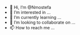 - 👋 Hi, I’m @Nmostefa
- 👀 I’m interested in ...
- 🌱 I’m currently learning ...
- 💞️ I’m looking to collaborate on ...
- 📫 How to reach me ...

<!---
Nmostefa/Nmostefa is a ✨ special ✨ repository because its `README.md` (this file) appears on your GitHub profile.
You can click the Preview link to take a look at your changes.
--->
